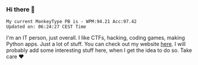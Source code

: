 ### Hi there 👋
<!-- PB START -->
```
My current MonkeyType PB is - WPM:94.21 Acc:97.42
Updated on: 06:24:27 CEST Time
```
<!-- PB END -->
I'm an IT person, just overall. I like CTFs, hacking, coding games, making Python apps. Just a lot of stuff.
You can check out my website [here](https://skill3472.github.io/).
I will probably add some interesting stuff here, when I get the idea to do so. Take care ❤️

